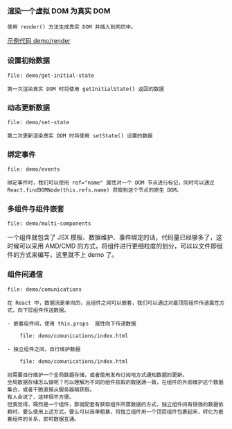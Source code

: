 ### 渲染一个虚拟 DOM 为真实 DOM
    
    
    使用 render() 方法生成真实 DOM 并插入到网页中。

[示例代码 demo/render](demo/render/)

### 设置初始数据

    file: demo/get-initial-state
    
    第一次渲染真实 DOM 时将使用 getInitialState() 返回的数据
    
### 动态更新数据
    
    file: demo/set-state

    第二次更新渲染真实 DOM 时将使用 setState() 设置的数据

### 绑定事件

    file: demo/events
    
    绑定事件时，我们可以使用 ref="name" 属性对一个 DOM 节点进行标记，同时可以通过 React.findDOMNode(this.refs.name) 获取到这个节点的原生 DOM。
    
### 多组件与组件嵌套

    file: demo/multi-components

一个组件就包含了 JSX 模板、数据维护、事件绑定的话，代码量已经够多了，这时候可以采用 AMD/CMD 的方式，将组件进行更细粒度的划分，可以以文件即组件的方式来编写，这里就不上 demo 了。

### 组件间通信
    
    file: demo/comunications

    在 React 中，数据流是单向的，且组件之间可以嵌套，我们可以通过对最顶层组件传递属性方式，向下层组件传送数据。
    
    - 嵌套组件间，使用 this.props  属性向下传递数据
    
        file: demo/comunications/index.html
        
    - 独立组件之间，自行维护数据
    
        file: demo/comunications/index.html
    
    则需要自行维护一个全局数据存储，或者使用发布订阅地方式通知数据的更新。
    全局数据存储怎么做呢？可以理解为不同的组件获取的数据源一致，在组件的外部维护这个数据集合，或者干脆直接从服务器端获取。
    有人会说了，这样很不方便。
    但我觉得，既然是一个组件，那就配套有获取组件所需数据的方式，独立组件间有很强的数据依赖时，要么使用上述方式，要么可以简单粗暴，将独立组件用一个顶层组件包裹起来，转化为嵌套组件的关系，即可数据互通。    
    

    
    

    






